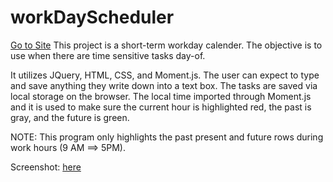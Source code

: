# workDayScheduler
[Go to Site](https://chrscchrn.github.io/workDayScheduler/)
This project is a short-term workday calender. The objective is to use when there are time sensitive tasks day-of. 

It utilizes JQuery, HTML, CSS, and Moment.js. The user can expect to type and save anything they write down into a text box. 
The tasks are saved via local storage on the browser. The local time imported through Moment.js and it is used to make sure the
current hour is highlighted red, the past is gray, and the future is green. 

NOTE: This program only highlights the past present and future rows during work hours (9 AM ==> 5PM).



Screenshot: [here](screenshot.png)
